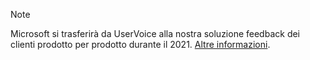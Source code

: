 > [!NOTE]
> Microsoft si trasferirà da UserVoice alla nostra soluzione feedback dei clienti prodotto per prodotto durante il 2021. [Altre informazioni](https://support.microsoft.com/topic/-pages-430e1a78-e016-472a-a10f-dc2a3df3450a).